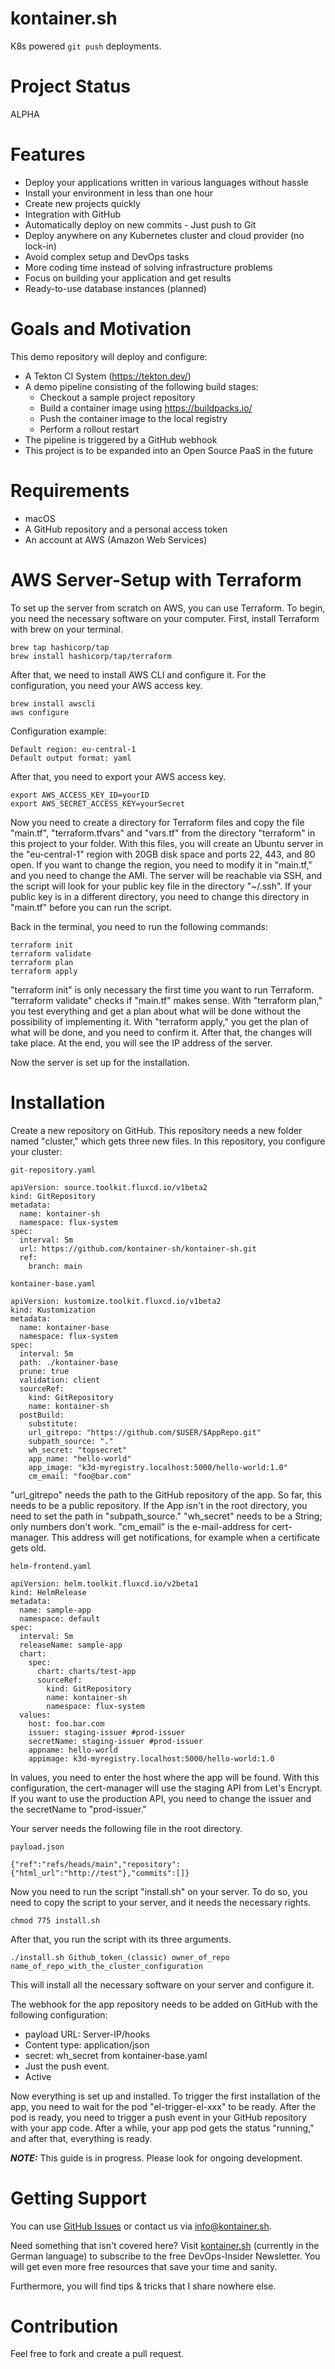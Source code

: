 # kontainer.sh
K8s powered `git push` deployments.
# Project Status
ALPHA
# Features
* Deploy your applications written in various languages without hassle
* Install your environment in less than one hour
* Create new projects quickly
* Integration with GitHub
* Automatically deploy on new commits - Just push to Git
* Deploy anywhere on any Kubernetes cluster and cloud provider (no lock-in)
* Avoid complex setup and DevOps tasks
* More coding time instead of solving infrastructure problems
* Focus on building your application and get results
* Ready-to-use database instances (planned)


# Goals and Motivation
This demo repository will deploy and configure:
* A Tekton CI System (https://tekton.dev/)
* A demo pipeline consisting of the following build stages:
  * Checkout a sample project repository
  * Build a container image using https://buildpacks.io/
  * Push the container image to the local registry
  * Perform a rollout restart
* The pipeline is triggered by a GitHub webhook
* This project is to be expanded into an Open Source PaaS in the future
# Requirements
* macOS
* A GitHub repository and a personal access token
* An account at AWS (Amazon Web Services)

# AWS Server-Setup with Terraform

To set up the server from scratch on AWS, you can use Terraform. 
To begin, you need the necessary software on your computer. 
First, install Terraform with brew on your terminal.

    brew tap hashicorp/tap  
    brew install hashicorp/tap/terraform

After that, we need to install AWS CLI and configure it. 
For the configuration, you need your AWS access key.

    brew install awscli
    aws configure

Configuration example:

    Default region: eu-central-1
    Default output format: yaml

After that, you need to export your AWS access key.

    export AWS_ACCESS_KEY_ID=yourID
    export AWS_SECRET_ACCESS_KEY=yourSecret

Now you need to create a directory for Terraform files and copy the file "main.tf", "terraform.tfvars" and "vars.tf" from the directory "terraform" in this project to your folder. 
With this files, you will create an Ubuntu server in the "eu-central-1" region with 20GB disk space and ports 22, 443, and 80 open. 
If you want to change the region, you need to modify it in "main.tf," and you need to change the AMI. 
The server will be reachable via SSH, and the script will look for your public key file in the directory "~/.ssh". 
If your public key is in a different directory, you need to change this directory in "main.tf" before you can run the script.

Back in the terminal, you need to run the following commands:

    terraform init
	terraform validate
 	terraform plan
	terraform apply

"terraform init" is only necessary the first time you want to run Terraform. 
"terraform validate" checks if "main.tf" makes sense. 
With "terraform plan," you test everything and get a plan about what will be done without the possibility of implementing it. 
With "terraform apply," you get the plan of what will be done, and you need to confirm it. 
After that, the changes will take place. 
At the end, you will see the IP address of the server.

Now the server is set up for the installation.

# Installation

Create a new repository on GitHub. 
This repository needs a new folder named "cluster," which gets three new files. 
In this repository, you configure your cluster:

`git-repository.yaml`

    apiVersion: source.toolkit.fluxcd.io/v1beta2
    kind: GitRepository
    metadata:
      name: kontainer-sh
      namespace: flux-system
    spec:
      interval: 5m
      url: https://github.com/kontainer-sh/kontainer-sh.git
      ref:
        branch: main


`kontainer-base.yaml`

    apiVersion: kustomize.toolkit.fluxcd.io/v1beta2
    kind: Kustomization
    metadata:
      name: kontainer-base
      namespace: flux-system
    spec:
      interval: 5m
      path: ./kontainer-base
      prune: true
      validation: client
      sourceRef:
        kind: GitRepository
        name: kontainer-sh
      postBuild:
        substitute:
        url_gitrepo: "https://github.com/$USER/$AppRepo.git"
        subpath_source: "."
        wh_secret: "topsecret"
        app_name: "hello-world"
        app_image: "k3d-myregistry.localhost:5000/hello-world:1.0"
        cm_email: "foo@bar.com"

"url_gitrepo" needs the path to the GitHub repository of the app. 
So far, this needs to be a public repository. 
If the App isn't in the root directory, you need to set the path in "subpath_source." 
"wh_secret" needs to be a String; only numbers don't work.
"cm_email" is the e-mail-address for cert-manager. 
This address will get notifications, for example when a certificate gets old.

`helm-frontend.yaml`

    apiVersion: helm.toolkit.fluxcd.io/v2beta1
    kind: HelmRelease
    metadata:
      name: sample-app
      namespace: default
    spec:
      interval: 5m
      releaseName: sample-app
      chart:
        spec:
          chart: charts/test-app
          sourceRef:
            kind: GitRepository
            name: kontainer-sh
            namespace: flux-system
      values:
        host: foo.bar.com
        issuer: staging-issuer #prod-issuer
        secretName: staging-issuer #prod-issuer
        appname: hello-world
        appimage: k3d-myregistry.localhost:5000/hello-world:1.0

In values, you need to enter the host where the app will be found. 
With this configuration, the cert-manager will use the staging API from Let's Encrypt. 
If you want to use the production API, you need to change the issuer and the secretName to "prod-issuer."

Your server needs the following file in the root directory.
 
 `payload.json`
    
    {"ref":"refs/heads/main","repository":{"html_url":"http://test"},"commits":[]}

Now you need to run the script "install.sh" on your server. 
To do so, you need to copy the script to your server, and it needs the necessary rights.
    
    chmod 775 install.sh
After that, you run the script with its three arguments.
    
    ./install.sh Github_token_(classic) owner_of_repo name_of_repo_with_the_cluster_configuration
This will install all the necessary software on your server and configure it.

The webhook for the app repository needs to be added on GitHub with the following configuration:

* payload URL: Server-IP/hooks
* Content type: application/json
* secret: wh_secret from kontainer-base.yaml
* Just the push event.
* Active

Now everything is set up and installed. 
To trigger the first installation of the app, you need to wait for the pod "el-trigger-el-xxx" to be ready. 
After the pod is ready, you need to trigger a push event in your GitHub repository with your app code. 
After a while, your app pod gets the status "running," and after that, everything is ready.



**_NOTE:_** This guide is in progress. Please look for ongoing development.

# Getting Support
You can use [GitHub Issues](https://github.com/kontainer-sh/kontainer-sh/issues) or contact us via [info@kontainer.sh](mailto:info@kontainer.sh).

Need something that isn't covered here? Visit [kontainer.sh](https://kontainer.sh/devops-insider/) (currently in the German language) to subscribe to the free DevOps-Insider Newsletter. You will get even more free resources that save your time and sanity.

Furthermore, you will find tips & tricks that I share nowhere else.
# Contribution
Feel free to fork and create a pull request.
